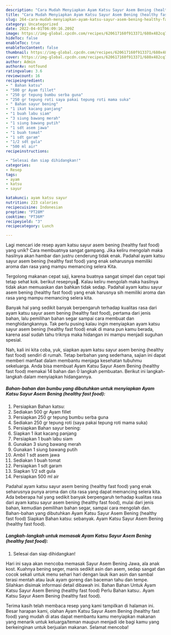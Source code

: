 ```yaml
---
description: "Cara Mudah Menyiapkan Ayam Katsu Sayur Asem Bening (healthy fast food) yang Bisa Manjain Lidah"
title: "Cara Mudah Menyiapkan Ayam Katsu Sayur Asem Bening (healthy fast food) yang Bisa Manjain Lidah"
slug: 264-cara-mudah-menyiapkan-ayam-katsu-sayur-asem-bening-healthy-fast-food-yang-bisa-manjain-lidah
category: Uncategorized
date: 2022-04-01T06:09:16.209Z
image: https://img-global.cpcdn.com/recipes/620617160f913371/680x482cq70/ayam-katsu-sayur-asem-bening-healthy-fast-food-foto-resep-utama.jpg
hideToc: false
enableToc: true
enableTocContent: false
thumbnail: https://img-global.cpcdn.com/recipes/620617160f913371/680x482cq70/ayam-katsu-sayur-asem-bening-healthy-fast-food-foto-resep-utama.jpg
cover: https://img-global.cpcdn.com/recipes/620617160f913371/680x482cq70/ayam-katsu-sayur-asem-bening-healthy-fast-food-foto-resep-utama.jpg
author: Admin
authorAv: notfound
ratingvalue: 3.6
reviewcount: 16
recipeingredient:
- " Bahan katsu"
- "500 gr Ayam fillet"
- "250 gr tepung bumbu serba guna"
- "250 gr tepung roti saya pakai tepung roti mama suka"
- " Bahan sayur bening"
- "1 ikat kacang panjang"
- "1 buah labu siam"
- "3 siung bawang merah"
- "1 siung bawang putih"
- "1 sdt asem jawa"
- "1 buah tomat"
- "1 sdt garam"
- "1/2 sdt gula"
- "500 ml air"
recipeinstructions:

- "Selesai dan siap dihidangkan!"
categories:
- Resep
tags:
- ayam
- katsu
- sayur

katakunci: ayam katsu sayur 
nutrition: 223 calories
recipecuisine: Indonesian
preptime: "PT28M"
cooktime: "PT36M"
recipeyield: "3"
recipecategory: Lunch

---
```





Lagi mencari ide resep ayam katsu sayur asem bening (healthy fast food) yang unik? Cara membuatnya sangat gampang. Jika keliru mengolah maka hasilnya akan hambar dan justru cenderung tidak enak. Padahal ayam katsu sayur asem bening (healthy fast food) yang enak seharusnya memiliki aroma dan rasa yang mampu memancing selera Kita.





Tergolong makanan cepat saji, karena buatnya sangat simpel dan cepat tapi tetap sehat kok. berikut resepnya🤫. Kalau keliru mengolah maka hasilnya tidak akan memuaskan dan bahkan tidak sedap. Padahal ayam katsu sayur asem bening (healthy fast food) yang enak harusnya sih memiliki aroma dan rasa yang mampu memancing selera kita.

Banyak hal yang sedikit banyak berpengaruh terhadap kualitas rasa dari ayam katsu sayur asem bening (healthy fast food), pertama dari jenis bahan, lalu pemilihan bahan segar sampai cara membuat dan menghidangkannya. Tak perlu pusing kalau ingin menyiapkan ayam katsu sayur asem bening (healthy fast food) enak di mana pun kamu berada, karena asal sudah tahu triknya maka hidangan ini mampu menjadi suguhan spesial.






Nah, kali ini kita coba, yuk, siapkan ayam katsu sayur asem bening (healthy fast food) sendiri di rumah. Tetap berbahan yang sederhana, sajian ini dapat memberi manfaat dalam membantu menjaga kesehatan tubuhmu sekeluarga. Anda bisa membuat Ayam Katsu Sayur Asem Bening (healthy fast food) memakai 14 bahan dan 0 langkah pembuatan. Berikut ini langkah-langkah dalam menyiapkan hidangannya.

<!--inarticleads1-->

##### Bahan-bahan dan bumbu yang dibutuhkan untuk menyiapkan Ayam Katsu Sayur Asem Bening (healthy fast food):

1. Persiapkan  Bahan katsu:
1. Sediakan 500 gr Ayam fillet
1. Persiapkan 250 gr tepung bumbu serba guna
1. Sediakan 250 gr tepung roti (saya pakai tepung roti mama suka)
1. Persiapkan  Bahan sayur bening:
1. Siapkan 1 ikat kacang panjang
1. Persiapkan 1 buah labu siam
1. Gunakan 3 siung bawang merah
1. Gunakan 1 siung bawang putih
1. Ambil 1 sdt asem jawa
1. Sediakan 1 buah tomat
1. Persiapkan 1 sdt garam
1. Siapkan 1/2 sdt gula
1. Persiapkan 500 ml air


Padahal ayam katsu sayur asem bening (healthy fast food) yang enak seharusnya punya aroma dan cita rasa yang dapat memancing selera kita. Ada beberapa hal yang sedikit banyak berpengaruh terhadap kualitas rasa dari ayam katsu sayur asem bening (healthy fast food), mulai dari jenis bahan, kemudian pemilihan bahan segar, sampai cara mengolah dan. Bahan-bahan yang dibutuhkan Ayam Katsu Sayur Asem Bening (healthy fast food) Siapkan Bahan katsu: sebanyak. Ayam Katsu Sayur Asem Bening (healthy fast food). 

<!--inarticleads2-->

##### Langkah-langkah untuk memasak Ayam Katsu Sayur Asem Bening (healthy fast food):


1. Selesai dan siap dihidangkan!

Hari ini saya akan mencoba memasak Sayur Asem Bening Jawa, ala anak kost. Kuahnya bening seger, manis sedikit asin dan asem, sedap sangat dan cocok sekali untuk menu sehari hari dengan lauk ikan asin dan sambal terasi mentah atau lauk ayam goreng dan baceman tahu dan tempe. Silahkan disimak informasi detail dibawah ini. Bahan Bahan Untuk Ayam Katsu Sayur Asem Bening (healthy fast food) Perlu Bahan katsu:. Ayam Katsu Sayur Asem Bening (healthy fast food). 

Terima kasih telah membaca resep yang kami tampilkan di halaman ini. Besar harapan kami, olahan Ayam Katsu Sayur Asem Bening (healthy fast food) yang mudah di atas dapat membantu kamu menyiapkan makanan yang menarik untuk keluarga/teman maupun menjadi ide bagi kamu yang berkeinginan untuk berjualan makanan. Selamat mencoba!
